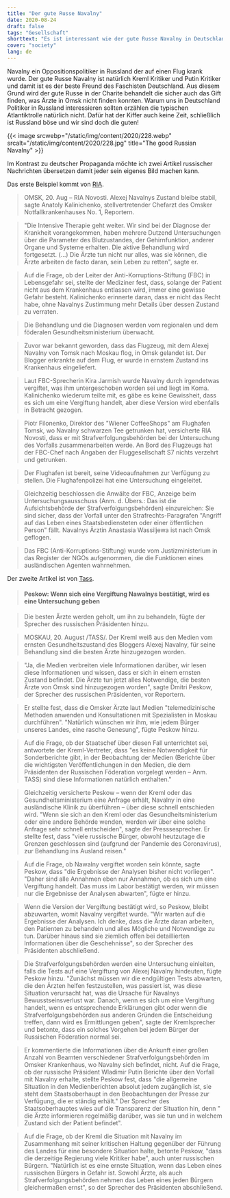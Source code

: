 ```yaml
---
title: "Der gute Russe Navalny"
date: 2020-08-24
draft: false
tags: "Gesellschaft"
shorttext: "Es ist interessant wie der gute Russe Navalny in Deutschland betrauert und gefeiert wird. Ein russischer Oligarch ..."
cover: "society"
lang: de
---
```


Navalny ein Oppositionspolitiker in Russland der auf einen Flug krank wurde. Der gute Russe Navalny ist natürlich Kreml Kritiker und Putin Kritiker und damit ist es der beste Freund des Faschisten Deutschland. Aus diesem Grund wird der gute Russe in der Charite behandelt die sicher auch das Gift finden, was Ärzte in Omsk nicht finden konnten. Warum uns in Deutschland Politiker in Russland interessieren sollten erzählen die typischen Atlantiktrolle natürlich nicht. Dafür hat der Kiffer auch keine Zeit, schließlich ist Russland böse und wir sind doch die guten!

{{< image srcwebp="/static/img/content/2020/228.webp" srcalt="/static/img/content/2020/228.jpg" title="The good Russian Navalny" >}}

Im Kontrast zu deutscher Propaganda möchte ich zwei Artikel russischer Nachrichten übersetzen damit jeder sein eigenes Bild machen kann. 

Das erste Beispiel kommt von [RIA](https://ria.ru/20200820/1576031155.html "'Речь о спасении жизни': врач рассказал о состоянии Навального").

> OMSK, 20. Aug – RIA Novosti. Alexej Navalnys Zustand bleibe stabil, sagte Anatoly Kalinichenko, stellvertretender Chefarzt des Omsker Notfallkrankenhauses No. 1, Reportern.

> "Die Intensive Therapie geht weiter. Wir sind bei der Diagnose der Krankheit vorangekommen, haben mehrere Dutzend Untersuchungen über die Parameter des Blutzustandes, der Gehirnfunktion, anderer Organe und Systeme erhalten. Die aktive Behandlung wird fortgesetzt. (…) Die Ärzte tun nicht nur alles, was sie können, die Ärzte arbeiten de facto daran, sein Leben zu retten", sagte er.

> Auf die Frage, ob der Leiter der Anti-Korruptions-Stiftung (FBC) in Lebensgefahr sei, stellte der Mediziner fest, dass, solange der Patient nicht aus dem Krankenhaus entlassen wird, immer eine gewisse Gefahr besteht. Kalinichenko erinnerte daran, dass er nicht das Recht habe, ohne Navalnys Zustimmung mehr Details über dessen Zustand zu verraten.

> Die Behandlung und die Diagnosen werden vom regionalen und dem föderalen Gesundheitsministerium überwacht.

> Zuvor war bekannt geworden, dass das Flugzeug, mit dem Alexej Navalny von Tomsk nach Moskau flog, in Omsk gelandet ist. Der Blogger erkrankte auf dem Flug, er wurde in ernstem Zustand ins Krankenhaus eingeliefert.

> Laut FBC-Sprecherin Kira Jarmish wurde Navalny durch irgendetwas vergiftet, was ihm untergeschoben worden sei und liegt im Koma. Kalinichenko wiederum teilte mit, es gäbe es keine Gewissheit, dass es sich um eine Vergiftung handelt, aber diese Version wird ebenfalls in Betracht gezogen.

> Piotr Filonenko, Direktor des "Wiener CoffeeShops" am Flughafen Tomsk, wo Navalny schwarzen Tee getrunken hat, versicherte RIA Novosti, dass er mit Strafverfolgungsbehörden bei der Untersuchung des Vorfalls zusammenarbeiten werde. An Bord des Flugzeugs hat der FBC-Chef nach Angaben der Fluggesellschaft S7 nichts verzehrt und getrunken.

> Der Flughafen ist bereit, seine Videoaufnahmen zur Verfügung zu stellen. Die Flughafenpolizei hat eine Untersuchung eingeleitet.

> Gleichzeitig beschlossen die Anwälte der FBC, Anzeige beim Untersuchungsausschuss (Anm. d. Übers.: Das ist die Aufsichtsbehörde der Strafverfolgungsbehörden) einzureichen: Sie sind sicher, dass der Vorfall unter den Strafrechts-Paragrafen "Angriff auf das Leben eines Staatsbediensteten oder einer öffentlichen Person" fällt. Navalnys Ärztin Anastasia Wassiljewa ist nach Omsk geflogen.

> Das FBC (Anti-Korruptions-Stiftung) wurde vom Justizministerium in das Register der NGOs aufgenommen, die die Funktionen eines ausländischen Agenten wahrnehmen.

Der zweite Artikel ist von [Tass](https://tass.ru/obschestvo/9247181 "Песков: если отравление Навального подтвердится, то будет расследование").

> #### Peskow: Wenn sich eine Vergiftung Nawalnys bestätigt, wird es eine Untersuchung geben

> Die besten Ärzte werden geholt, um ihn zu behandeln, fügte der Sprecher des russischen Präsidenten hinzu.

> MOSKAU, 20. August /TASS/. Der Kreml weiß aus den Medien vom ernsten Gesundheitszustand des Bloggers Alexej Navalny, für seine Behandlung sind die besten Ärzte hinzugezogen worden.

> "Ja, die Medien verbreiten viele Informationen darüber, wir lesen diese Informationen und wissen, dass er sich in einem ernsten Zustand befindet. Die Ärzte tun jetzt alles Notwendige, die besten Ärzte von Omsk sind hinzugezogen worden", sagte Dmitri Peskow, der Sprecher des russischen Präsidenten, vor Reportern.

> Er stellte fest, dass die Omsker Ärzte laut Medien "telemedizinische Methoden anwenden und Konsultationen mit Spezialisten in Moskau durchführen". "Natürlich wünschen wir ihm, wie jedem Bürger unseres Landes, eine rasche Genesung", fügte Peskow hinzu.

> Auf die Frage, ob der Staatschef über diesen Fall unterrichtet sei, antwortete der Kreml-Vertreter, dass "es keine Notwendigkeit für Sonderberichte gibt, in der Beobachtung der Medien (Berichte über die wichtigsten Veröffentlichungen in den Medien, die dem Präsidenten der Russischen Föderation vorgelegt werden – Anm. TASS) sind diese Informationen natürlich enthalten."

> Gleichzeitig versicherte Peskow – wenn der Kreml oder das Gesundheitsministerium eine Anfrage erhält, Navalny in eine ausländische Klinik zu überführen – über diese schnell entschieden wird. "Wenn sie sich an den Kreml oder das Gesundheitsministerium oder eine andere Behörde wenden, werden wir über eine solche Anfrage sehr schnell entscheiden", sagte der Presssesprecher. Er stellte fest, dass "viele russische Bürger, obwohl heutzutage die Grenzen geschlossen sind (aufgrund der Pandemie des Coronavirus), zur Behandlung ins Ausland reisen."

> Auf die Frage, ob Nawalny vergiftet worden sein könnte, sagte Peskow, dass "die Ergebnisse der Analysen bisher nicht vorliegen". "Daher sind alle Annahmen eben nur Annahmen, ob es sich um eine Vergiftung handelt. Das muss im Labor bestätigt werden, wir müssen nur die Ergebnisse der Analysen abwarten", fügte er hinzu.

> Wenn die Version der Vergiftung bestätigt wird, so Peskow, bleibt abzuwarten, womit Navalny vergiftet wurde. "Wir warten auf die Ergebnisse der Analysen. Ich denke, dass die Ärzte daran arbeiten, den Patienten zu behandeln und alles Mögliche und Notwendige zu tun. Darüber hinaus sind sie ziemlich offen bei detaillierten Informationen über die Geschehnisse", so der Sprecher des Präsidenten abschließend.

> Die Strafverfolgungsbehörden werden eine Untersuchung einleiten, falls die Tests auf eine Vergiftung von Alexej Navalny hindeuten, fügte Peskow hinzu. "Zunächst müssen wir die endgültigen Tests abwarten, die den Ärzten helfen festzustellen, was passiert ist, was diese Situation verursacht hat, was die Ursache für Navalnys Bewusstseinsverlust war. Danach, wenn es sich um eine Vergiftung handelt, wenn es entsprechende Erklärungen gibt oder wenn die Strafverfolgungsbehörden aus anderen Gründen die Entscheidung treffen, dann wird es Ermittlungen geben", sagte der Kremlsprecher und betonte, dass ein solches Vorgehen bei jedem Bürger der Russischen Föderation normal sei.

> Er kommentierte die Informationen über die Ankunft einer großen Anzahl von Beamten verschiedener Strafverfolgungsbehörden im Omsker Krankenhaus, wo Navalny sich befindet, nicht. Auf die Frage, ob der russische Präsident Wladimir Putin Berichte über den Vorfall mit Navalny erhalte, stellte Peskow fest, dass "die allgemeine Situation in den Medienberichten absolut jedem zugänglich ist, sie steht dem Staatsoberhaupt in den Beobachtungen der Presse zur Verfügung, die er ständig erhält." Der Sprecher des Staatsoberhauptes wies auf die Transparenz der Situation hin, denn " die Ärzte informieren regelmäßig darüber, was sie tun und in welchem Zustand sich der Patient befindet".

> Auf die Frage, ob der Kreml die Situation mit Navalny im Zusammenhang mit seiner kritischen Haltung gegenüber der Führung des Landes für eine besondere Situation halte, betonte Peskow, "dass die derzeitige Regierung viele Kritiker habe", auch unter russischen Bürgern. "Natürlich ist es eine ernste Situation, wenn das Leben eines russischen Bürgers in Gefahr ist. Sowohl Ärzte, als auch Strafverfolgungsbehörden nehmen das Leben eines jeden Bürgern gleichermaßen ernst", so der Sprecher des Präsidenten abschließend.
